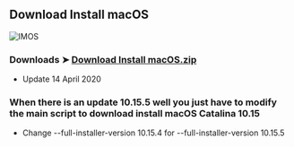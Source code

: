 ## Download Install macOS



![IMOS](https://user-images.githubusercontent.com/6248794/79286017-4ae17700-7e8d-11ea-9a92-45b1b316a3b2.png)

### Downloads ➤ [Download Install macOS.zip](https://github.com/chris1111/Download-Install-macOS/releases/tag/V1)
- Update 14 April 2020

### When there is an update 10.15.5 well you just have to modify the main script to download install macOS Catalina 10.15
- Change --full-installer-version 10.15.4 for --full-installer-version 10.15.5
